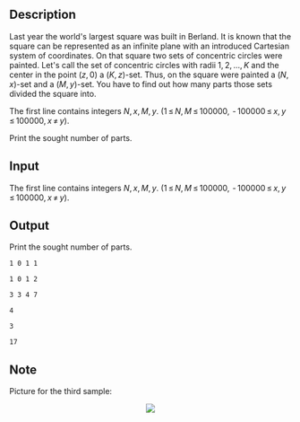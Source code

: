 ## Description

<div><p>Last year the world's largest square was built in Berland. It is known that the square can be represented as an infinite plane with an introduced Cartesian system of coordinates. On that square two sets of concentric circles were painted. Let's call the set of concentric circles with radii <span class="tex-span">1, 2, ..., <i>K</i></span> and the center in the point <span class="tex-span">(<i>z</i>, 0)</span> a <span class="tex-span">(<i>K</i>, <i>z</i>)</span>-set. Thus, on the square were painted a <span class="tex-span">(<i>N</i>, <i>x</i>)</span>-set and a <span class="tex-span">(<i>M</i>, <i>y</i>)</span>-set. You have to find out how many parts those sets divided the square into.</p></div><div class="input-specification"><p>The first line contains integers <span class="tex-span"><i>N</i>, <i>x</i>, <i>M</i>, <i>y</i></span>. (<span class="tex-span">1 ≤ <i>N</i>, <i>M</i> ≤ 100000,  - 100000 ≤ <i>x</i>, <i>y</i> ≤ 100000, <i>x</i> ≠ <i>y</i></span>).</p></div><div class="output-specification"><p>Print the sought number of parts.</p></div>

## Input

<p>The first line contains integers <span class="tex-span"><i>N</i>, <i>x</i>, <i>M</i>, <i>y</i></span>. (<span class="tex-span">1 ≤ <i>N</i>, <i>M</i> ≤ 100000,  - 100000 ≤ <i>x</i>, <i>y</i> ≤ 100000, <i>x</i> ≠ <i>y</i></span>).</p>

## Output

<p>Print the sought number of parts.</p>





```input1
1 0 1 1

```




```input2
1 0 1 2

```




```input3
3 3 4 7

```




```output1
4

```




```output2
3

```




```output3
17

```



## Note

<p>Picture for the third sample:</p><center> <img class="tex-graphics" src="file://vOOtblY0.png" style="max-width: 100.0%;max-height: 100.0%;"> </center>
